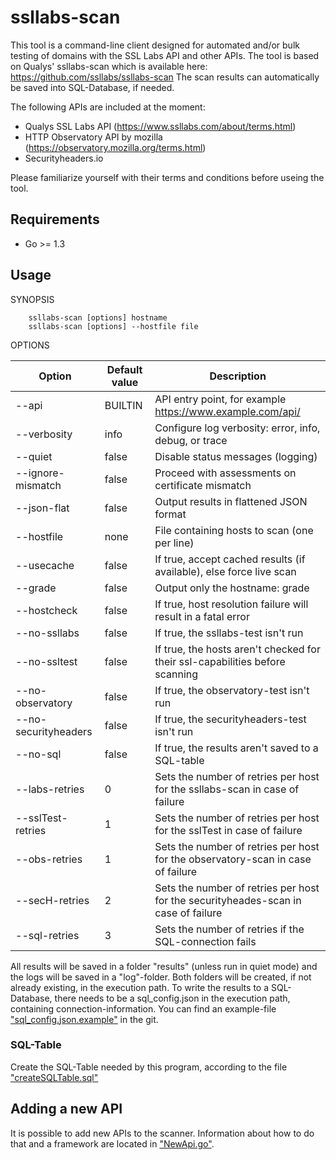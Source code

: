 ssllabs-scan
============

This tool is a command-line client designed for automated and/or bulk testing of domains with
the SSL Labs API and other APIs. The tool is based on Qualys' ssllabs-scan which is available
here: https://github.com/ssllabs/ssllabs-scan 
The scan results can automatically be saved into SQL-Database, if needed.

The following APIs are included at the moment:

* Qualys SSL Labs API (https://www.ssllabs.com/about/terms.html)
* HTTP Observatory API by mozilla (https://observatory.mozilla.org/terms.html)
* Securityheaders.io

Please familiarize yourself with their terms and conditions before useing the tool. 



## Requirements

* Go >= 1.3

## Usage 

SYNOPSIS
```
    ssllabs-scan [options] hostname
    ssllabs-scan [options] --hostfile file
```

OPTIONS

| Option      | Default value | Description |
| ----------- | ------------- | ----------- |
| --api             | BUILTIN       | API entry point, for example https://www.example.com/api/ |
| --verbosity       | info          | Configure log verbosity: error, info, debug, or trace |
| --quiet           | false         | Disable status messages (logging) |
| --ignore-mismatch | false   | Proceed with assessments on certificate mismatch |
| --json-flat       | false         | Output results in flattened JSON format |
| --hostfile        | none          | File containing hosts to scan (one per line) |
| --usecache        | false         | If true, accept cached results (if available), else force live scan |
| --grade           | false         | Output only the hostname: grade |
| --hostcheck       | false         | If true, host resolution failure will result in a fatal error |
| --no-ssllabs         | false      | If true, the ssllabs-test isn't run |
| --no-ssltest  | false         | If true, the hosts aren't checked for their ssl-capabilities before scanning  |
| --no-observatory  | false         | If true, the observatory-test isn't run |
| --no-securityheaders  | false         | If true, the securityheaders-test isn't run |
| --no-sql  | false         | If true, the results aren't saved to a SQL-table |
| --labs-retries  | 0 | Sets the number of retries per host for the ssllabs-scan in case of failure |
| --sslTest-retries | 1 | Sets the number of retries per host for the sslTest in case of failure |
| --obs-retries  | 1 | Sets the number of retries per host for the observatory-scan in case of failure |
| --secH-retries | 2 | Sets the number of retries per host for the securityheades-scan in case of failure |
| --sql-retries  | 3 | Sets the number of retries if the SQL-connection fails |

All results will be saved in a folder "results" (unless run in quiet mode) and the logs will
be saved in a "log"-folder. Both folders will be created, if not already existing, in the 
execution path. To write the results to a SQL-Database, there needs to be a sql_config.json in
the execution path, containing connection-information. You can find an example-file 
["sql_config.json.example"](./sql_config.json.example) in the git.

### SQL-Table

Create the SQL-Table needed by this program, according to the file ["createSQLTable.sql"](./createSQLTable.sql)


## Adding a new API

It is possible to add new APIs to the scanner. Information about how to do that and a framework are 
located in ["NewApi.go"](./NewApi.go.example).      


